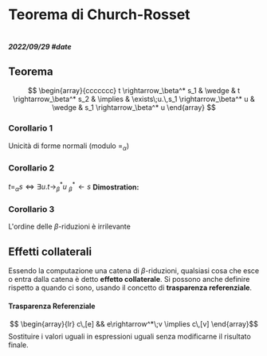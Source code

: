 # Teorema di Church-Rosset
```toc
```
##### 2022/09/29 #date 
## Teorema
$$
\begin{array}{ccccccc}
	t \rightarrow_\beta^* s_1 &
	\wedge &
	t \rightarrow_\beta^* s_2 &
	\implies &
	\exists\;u.\,s_1 \rightarrow_\beta^* u &
	\wedge &
	s_1 \rightarrow_\beta^* u
\end{array}
$$
### Corollario 1
Unicità di forme normali (modulo $=_\alpha$)
### Corollario 2
$t =_\alpha s \iff \exists u.t \rightarrow_\beta^*  u\: _\beta^*\! \leftarrow s$ 
**Dimostration:**
### Corollario 3
L'ordine delle $\beta$-riduzioni è irrilevante
## Effetti collaterali
Essendo la computazione una catena di $\beta$-riduzioni, qualsiasi cosa che esce o entra dalla catena è detto **effetto collaterale**. Si possono anche definire rispetto a quando ci sono, usando il concetto di **trasparenza referenziale**.
#### Trasparenza Referenziale
$$
\begin{array}{lr}
	c\,[e] &&
	e\rightarrow^*\;v \implies c\,[v]
\end{array}$$
Sostituire i valori uguali in espressioni uguali senza modificarne il risultato finale.